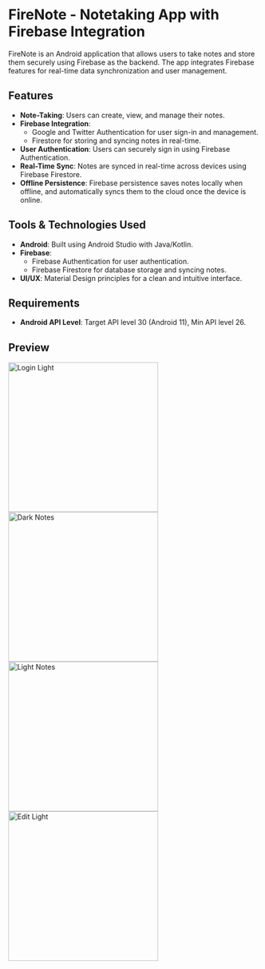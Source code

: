 # FireNote - Notetaking App with Firebase Integration

FireNote is an Android application that allows users to take notes and store them securely using Firebase as the backend. The app integrates Firebase features for real-time data synchronization and user management.

## Features
- **Note-Taking**: Users can create, view, and manage their notes.
- **Firebase Integration**: 
  - Google and Twitter Authentication for user sign-in and management.
  - Firestore for storing and syncing notes in real-time.
- **User Authentication**: Users can securely sign in using Firebase Authentication.
- **Real-Time Sync**: Notes are synced in real-time across devices using Firebase Firestore.
- **Offline Persistence**: Firebase persistence saves notes locally when offline, and automatically syncs them to the cloud once the device is online.

## Tools & Technologies Used
- **Android**: Built using Android Studio with Java/Kotlin.
- **Firebase**: 
  - Firebase Authentication for user authentication.
  - Firebase Firestore for database storage and syncing notes.
- **UI/UX**: Material Design principles for a clean and intuitive interface.

## Requirements
- **Android API Level**: Target API level 30 (Android 11), Min API level 26.

## Preview
<img src="https://github.com/user-attachments/assets/4623a9df-b45b-4c18-9726-a672a071c77a" alt="Login Light" width="300">
<img src="https://github.com/user-attachments/assets/1a56ff44-d33f-4835-8e98-445fcaeebdb1" alt="Dark Notes" width="300">
<img src="https://github.com/user-attachments/assets/3e740522-947a-4336-934d-da6b4071afec" alt="Light Notes" width="300">
<img src="https://github.com/user-attachments/assets/ce68e449-fbab-4261-a120-13ec189cafab" alt="Edit Light" width="300">
